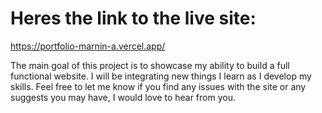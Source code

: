 # Heres the link to the live site: 
https://portfolio-marnin-a.vercel.app/

The main goal of this project is to showcase my ability to build a full functional website. I will be integrating new things I learn as I develop my skills. 
Feel free to let me know if you find any issues with the site or any suggests you may have, I would love to hear from you.
